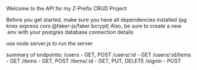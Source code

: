 Welcome to the API for my Z-Prefix CRUD Project

Before you get started, make sure you have all dependencies installed (pg knex express cors @faker-js/faker bcrypt)
Also, be sure to create a new .env with your postgres database connection details

use node server.js to run the server

summary of endpoints:
/users - GET, POST
/users/:id - GET
/users/:id/items - GET
/items - GET, POST
/items/:id - GET, PUT, DELETE
/signin - POST